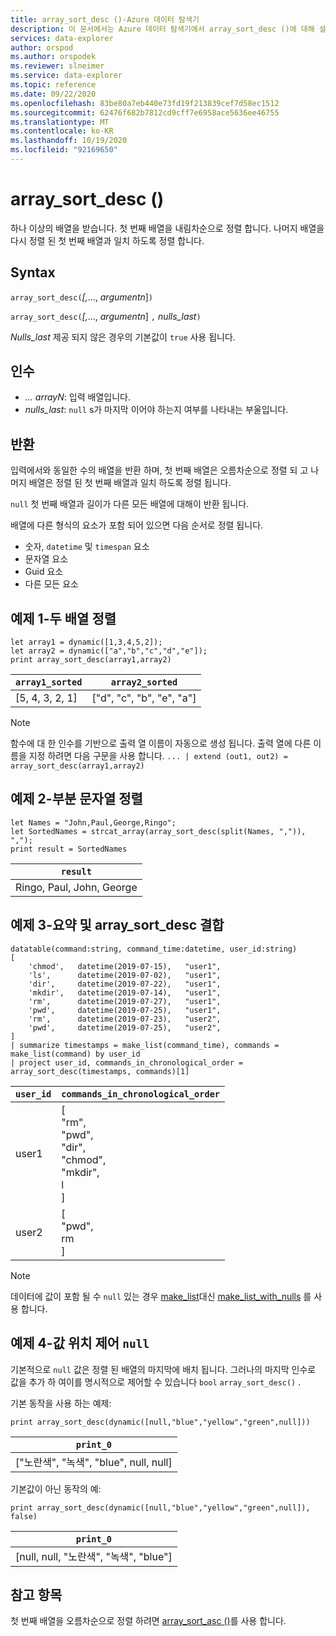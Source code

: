 ```yaml
---
title: array_sort_desc ()-Azure 데이터 탐색기
description: 이 문서에서는 Azure 데이터 탐색기에서 array_sort_desc ()에 대해 설명 합니다.
services: data-explorer
author: orspod
ms.author: orspodek
ms.reviewer: slneimer
ms.service: data-explorer
ms.topic: reference
ms.date: 09/22/2020
ms.openlocfilehash: 83be80a7eb440e73fd19f213839cef7d58ec1512
ms.sourcegitcommit: 62476f682b7812cd9cff7e6958ace5636ee46755
ms.translationtype: MT
ms.contentlocale: ko-KR
ms.lasthandoff: 10/19/2020
ms.locfileid: "92169650"
---
```

# <a name="array_sort_desc"></a>array_sort_desc ()

하나 이상의 배열을 받습니다. 첫 번째 배열을 내림차순으로 정렬 합니다. 나머지 배열을 다시 정렬 된 첫 번째 배열과 일치 하도록 정렬 합니다.

## <a name="syntax"></a>Syntax

`array_sort_desc(`*[,*..., *argumentn*]`)`

`array_sort_desc(`*[,*..., *argumentn*] `,` *nulls_last*`)`

*Nulls_last* 제공 되지 않은 경우의 기본값이 `true` 사용 됩니다.

## <a name="arguments"></a>인수

* *... arrayN*: 입력 배열입니다.
* *nulls_last*: `null` s가 마지막 이어야 하는지 여부를 나타내는 부울입니다.

## <a name="returns"></a>반환

입력에서와 동일한 수의 배열을 반환 하며, 첫 번째 배열은 오름차순으로 정렬 되 고 나머지 배열은 정렬 된 첫 번째 배열과 일치 하도록 정렬 됩니다.

`null` 첫 번째 배열과 길이가 다른 모든 배열에 대해이 반환 됩니다.

배열에 다른 형식의 요소가 포함 되어 있으면 다음 순서로 정렬 됩니다.

* 숫자, `datetime` 및 `timespan` 요소
* 문자열 요소
* Guid 요소
* 다른 모든 요소

## <a name="example-1---sorting-two-arrays"></a>예제 1-두 배열 정렬

<!-- csl: https://help.kusto.windows.net:443/Samples -->
```kusto
let array1 = dynamic([1,3,4,5,2]);
let array2 = dynamic(["a","b","c","d","e"]);
print array_sort_desc(array1,array2)
```

|`array1_sorted`|`array2_sorted`|
|---|---|
|[5, 4, 3, 2, 1]|["d", "c", "b", "e", "a"]|

> [!Note]
> 함수에 대 한 인수를 기반으로 출력 열 이름이 자동으로 생성 됩니다. 출력 열에 다른 이름을 지정 하려면 다음 구문을 사용 합니다. `... | extend (out1, out2) = array_sort_desc(array1,array2)`

## <a name="example-2---sorting-substrings"></a>예제 2-부분 문자열 정렬

<!-- csl: https://help.kusto.windows.net:443/Samples -->
```kusto
let Names = "John,Paul,George,Ringo";
let SortedNames = strcat_array(array_sort_desc(split(Names, ",")), ",");
print result = SortedNames
```

|`result`|
|---|
|Ringo, Paul, John, George|

## <a name="example-3---combining-summarize-and-array_sort_desc"></a>예제 3-요약 및 array_sort_desc 결합

<!-- csl: https://help.kusto.windows.net:443/Samples -->
```kusto
datatable(command:string, command_time:datetime, user_id:string)
[
    'chmod',   datetime(2019-07-15),   "user1",
    'ls',      datetime(2019-07-02),   "user1",
    'dir',     datetime(2019-07-22),   "user1",
    'mkdir',   datetime(2019-07-14),   "user1",
    'rm',      datetime(2019-07-27),   "user1",
    'pwd',     datetime(2019-07-25),   "user1",
    'rm',      datetime(2019-07-23),   "user2",
    'pwd',     datetime(2019-07-25),   "user2",
]
| summarize timestamps = make_list(command_time), commands = make_list(command) by user_id
| project user_id, commands_in_chronological_order = array_sort_desc(timestamps, commands)[1]
```

|`user_id`|`commands_in_chronological_order`|
|---|---|
|user1|[<br>  "rm",<br>  "pwd",<br>  "dir",<br>  "chmod",<br>  "mkdir",<br>  l<br>]|
|user2|[<br>  "pwd",<br>  rm<br>]|

> [!Note]
> 데이터에 값이 포함 될 수 `null` 있는 경우 [make_list](makelist-aggfunction.md)대신 [make_list_with_nulls](make-list-with-nulls-aggfunction.md) 를 사용 합니다.

## <a name="example-4---controlling-location-of-null-values"></a>예제 4-값 위치 제어 `null`

기본적으로 `null` 값은 정렬 된 배열의 마지막에 배치 됩니다. 그러나의 마지막 인수로 값을 추가 하 여이를 명시적으로 제어할 수 있습니다 `bool` `array_sort_desc()` .

기본 동작을 사용 하는 예제:

<!-- csl: https://help.kusto.windows.net:443/Samples -->
```kusto
print array_sort_desc(dynamic([null,"blue","yellow","green",null]))
```

|`print_0`|
|---|
|["노란색", "녹색", "blue", null, null]|

기본값이 아닌 동작의 예:

<!-- csl: https://help.kusto.windows.net:443/Samples -->
```kusto
print array_sort_desc(dynamic([null,"blue","yellow","green",null]), false)
```

|`print_0`|
|---|
|[null, null, "노란색", "녹색", "blue"]|

## <a name="see-also"></a>참고 항목

첫 번째 배열을 오름차순으로 정렬 하려면 [array_sort_asc ()](arraysortascfunction.md)를 사용 합니다.
